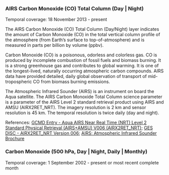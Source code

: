 ### AIRS Carbon Monoxide (CO) Total Column (Day | Night)
Temporal coverage: 18 November 2013 - present

The AIRS Carbon Monoxide (CO) Total Column (Day/Night) layer indicates the amount of Carbon Monoxide (CO) in the total vertical column profile of the atmosphere (from Earth’s surface to top-of-atmosphere) and is measured in parts per billion by volume (ppbv).

Carbon Monoxide (CO) is a poisonous, odorless and colorless gas. CO is produced by incomplete combustion of fossil fuels and biomass burning.  It is a strong greenhouse gas and contributes to global warming. It is one of the longest-lived, naturally occurring atmospheric carbon compounds. AIRS data have provided detailed, daily global observation of transport of mid-tropospheric CO from biomass burning emissions.

The Atmospheric Infrared Sounder (AIRS) is an instrument on board the Aqua satellite. The AIRS Carbon Monoxide Total Column science parameter is a parameter of the AIRS Level 2 standard retrieval product using AIRS and AMSU (AIRX2RET_NRT). The imagery resolution is 2 km and sensor resolution is 45 km. The temporal resolution is twice daily (day and night).

References: [GCMD Entry - Aqua AIRS Near Real Time (NRT) Level 2 Standard Physical Retrieval (AIRS+AMSU) V006 (AIRX2RET_NRT)](http://gcmd.nasa.gov/KeywordSearch/Metadata.do?Portal=GCMD&EntryId=GES_DISC_AIRX2RET_NRT_V006&MetadataView=Full); [
GES DISC - AIRX2RET_NRT Version 006](http://disc.sci.gsfc.nasa.gov/datacollection/AIRX2RET_NRT_V006.html); [AIRS: Atmospheric Infrared Sounder Brochure](http://issuu.com/atmospheric-infrared-sounder/docs/airs-dataproducts-brochure-2012)

### Carbon Monoxide (500 hPa, Day | Night, Daily | Monthly)
Temporal coverage: 1 September 2002 - present or most recent complete month
